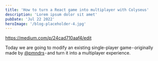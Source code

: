 ```yaml
---
title: 'How to turn a React game into multiplayer with Colyseus'
description: 'Lorem ipsum dolor sit amet'
pubDate: 'Jul 22 2022'
heroImage: '/blog-placeholder-4.jpg'
---
```


https://medium.com/p/24cad710aaf4/edit

Today we are going to modify an existing single-player game - originally made by [@pmndrs](https://github.com/pmndrs) - and turn it into a multiplayer experience.
